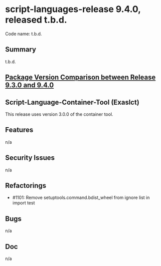 # script-languages-release 9.4.0, released t.b.d.

Code name: t.b.d.

## Summary

t.b.d.

## [Package Version Comparison between Release 9.3.0 and 9.4.0](package_diffs/9.4.0/README.md)

## Script-Language-Container-Tool (Exaslct)

This release uses version 3.0.0 of the container tool.

## Features

n/a

## Security Issues

n/a

## Refactorings

 - #1101: Remove setuptools.command.bdist_wheel from ignore list in import test

## Bugs

n/a

## Doc

n/a

